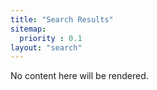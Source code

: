 ```yaml
---
title: "Search Results"
sitemap:
  priority : 0.1
layout: "search"
---
```


No content here will be rendered.
